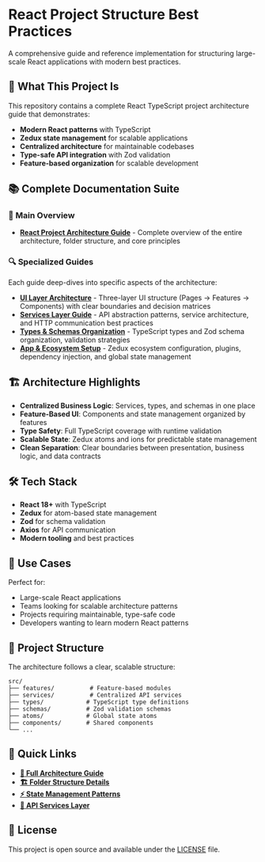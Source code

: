 # React Project Structure Best Practices

A comprehensive guide and reference implementation for structuring large-scale React applications with modern best practices.

## 🚀 What This Project Is

This repository contains a complete React TypeScript project architecture guide that demonstrates:

- **Modern React patterns** with TypeScript
- **Zedux state management** for scalable applications
- **Centralized architecture** for maintainable codebases
- **Type-safe API integration** with Zod validation
- **Feature-based organization** for scalable development

## 📚 Complete Documentation Suite

### 📖 Main Overview
- **[React Project Architecture Guide](./docs/react-project-architecture-doc.md)** - Complete overview of the entire architecture, folder structure, and core principles

### 🔍 Specialized Guides
Each guide deep-dives into specific aspects of the architecture:

- **[UI Layer Architecture](./docs/pages-vs-features-vs-components-guide.md)** - Three-layer UI structure (Pages → Features → Components) with clear boundaries and decision matrices
- **[Services Layer Guide](./docs/services-layer-guide.md)** - API abstraction patterns, service architecture, and HTTP communication best practices
- **[Types & Schemas Organization](./docs/types-schemas-guide.md)** - TypeScript types and Zod schema organization, validation strategies
- **[App & Ecosystem Setup](./docs/app-ecosystem-docs.md)** - Zedux ecosystem configuration, plugins, dependency injection, and global state management

## 🏗️ Architecture Highlights

- **Centralized Business Logic**: Services, types, and schemas in one place
- **Feature-Based UI**: Components and state management organized by features
- **Type Safety**: Full TypeScript coverage with runtime validation
- **Scalable State**: Zedux atoms and ions for predictable state management
- **Clean Separation**: Clear boundaries between presentation, business logic, and data contracts

## 🛠️ Tech Stack

- **React 18+** with TypeScript
- **Zedux** for atom-based state management
- **Zod** for schema validation
- **Axios** for API communication
- **Modern tooling** and best practices

## 🎯 Use Cases

Perfect for:
- Large-scale React applications
- Teams looking for scalable architecture patterns
- Projects requiring maintainable, type-safe code
- Developers wanting to learn modern React patterns

## 📁 Project Structure

The architecture follows a clear, scalable structure:

```
src/
├── features/          # Feature-based modules
├── services/          # Centralized API services
├── types/            # TypeScript type definitions
├── schemas/          # Zod validation schemas
├── atoms/            # Global state atoms
├── components/       # Shared components
└── ...
```

## 🔗 Quick Links

- **[📖 Full Architecture Guide](./docs/react-project-architecture-doc.md)**
- **[🏗️ Folder Structure Details](./docs/react-project-architecture-doc.md#folder-structure)**
- **[⚡ State Management Patterns](./docs/react-project-architecture-doc.md#state-management-with-zedux)**
- **[🔌 API Services Layer](./docs/react-project-architecture-doc.md#api-services-layer)**

## 📝 License

This project is open source and available under the [LICENSE](LICENSE) file. 
